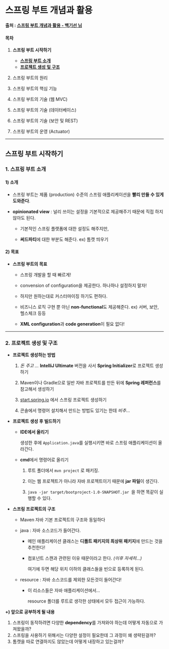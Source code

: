 # 스프링 부트 개념과 활용

**출처 : [스프링 부트 개념과 활용 - 백기선 님](https://www.inflearn.com/course/%EC%8A%A4%ED%94%84%EB%A7%81%EB%B6%80%ED%8A%B8//)**

#### 목차

1. **스프링 부트 시작하기**
   - [**스프링 부트 소개**](#1-스프링-부트-소개)
   - [**프로젝트 생성 및 구조**](#2-프로젝트-생성-및-구조)

2. 스프링 부트의 원리

3. 스프링 부트의 핵심 기능

4. 스프링 부트의 기술 (웹 MVC)

5. 스프링 부트의 기술 (데이터베이스)

6. 스프링 부트의 기술 (보안 및 REST)

7. 스프링 부트의 운영 (Actuator)

   

___

## 스프링 부트 시작하기

### 1. 스프링 부트 소개

#### 1) 소개

- 스프링 부트는 제품 (production) 수준의 스프링 애플리케이션을 **빨리 만들 수 있게 도와준다**.

- **opinionated view** : 널리 쓰이는 설정을 기본적으로 제공해주기 때문에 직접 하지 않아도 된다. 
  - 기본적인 스프링 플랫폼에 대한 설정도 해주지만,

  - **써드파티**에 대한 부분도 해준다. ex) 톰캣 띄우기

    

#### 2) 목표

- **스프링 부트의 목표**

  - 스프링 개발을 할 때 빠르게!

  - convension of configuration을 제공한다. 하나하나 설정하지 말자!

  - 하지만 원하는대로 커스터마이징 하기도 편하다.

  - 비즈니스 로직 구현 뿐 아닌 **non-functional**도 제공해준다. ex) 서버, 보안, 헬스체크 등등

  - **XML configuration**과 **code generation**이 필요 없다!

    

___

### 2. 프로젝트 생성 및 구조 

- **프로젝트 생성하는 방법**

  1) *돈 주고 ...* **IntelliJ Ultimate** 버전을 사서 **Spring Initializer**로 프로젝트 생성하기

  2) Maven이나 Gradle으로 일반 자바 프로젝트를 만든 뒤에 **Spring 레퍼런스**를 참고해서 생성하기

  3) [start.spring.io](https://start.spring.io) 에서 스프링 프로젝트 생성하기

  4) 콘솔에서 명령어 설치해서 만드는 방법도 있기는 한데 *비추*...

  

- **프로젝트 생성 후 빌드하기**

  - **IDE에서 올리기**

    생성한 후에 `Application.java`를 실행시키면 바로 스프링 애플리케이션이 올라간다.

  - **cmd**에서 명령어로 올리기

    1) 루트 폴더에서 `mvn project` 로 패키징. 

    2) 이는 웹 프로젝트가 아니라 자바 프로젝트이기 때문에 **jar 파일**이 생긴다.

    3) `java -jar target/bootproject-1.0-SNAPSHOT.jar `을 하면 똑같이 실행할 수 있다.



- **스프링 프로젝트의 구조**

  - Maven 자바 기본 프로젝트의 구조와 동일하다

  - java : 자바 소스코드가 들어간다.

    - 메인 애플리케이션 클래스는 **디폴트 패키지의 최상위 패키지**에 만드는 것을 추천한다!

    - 컴포넌트 스캔과 관련된 이유 때문이라고 한다. *(이후 자세히...)*

      여기에 두면 해당 위치 이하의 클래스들을 빈으로 등록하게 된다.

  - resource : 자바 소스코드를 제외한 모든것이 들어간다!

    - 이 리소스들은 자바 애플리케이션에서...

      resource 폴더를 루트로 생각한 상태에서 모두 접근이 가능하다.

      

**+) 앞으로 공부하게 될 내용**

1. 스프링이 동작하려면 다양한 **dependency**를 가져와야 하는데 어떻게 자동으로 가져왔을까?
2. 스프링을 사용하기 위해서는 다양한 설정이 필요한데 그 과정이 왜 생략된걸까?
3. 톰캣을 따로 연결하지도 않았는데 어떻게 내장하고 있는걸까?
